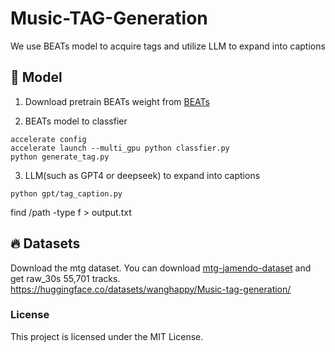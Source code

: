 # Music-TAG-Generation
We use BEATs model to acquire tags and utilize LLM to expand into captions
## 🎵 Model

1. Download pretrain BEATs weight from [BEATs](https://github.com/microsoft/unilm/tree/master/beats)

2. BEATs model to classfier
```
accelerate config
accelerate launch --multi_gpu python classfier.py
python generate_tag.py
```

3. LLM(such as GPT4 or deepseek) to expand into captions
```
python gpt/tag_caption.py
```
find /path -type f > output.txt

## 🔥 Datasets

Download the mtg dataset. You can download [mtg-jamendo-dataset](https://mtg.github.io/mtg-jamendo-dataset/) and get raw_30s 55,701 tracks.
https://huggingface.co/datasets/wanghappy/Music-tag-generation/

### License
This project is licensed under the MIT License.
